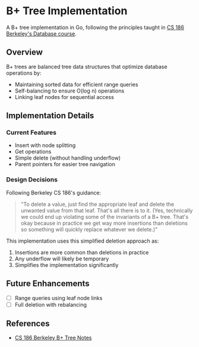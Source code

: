 # B+ Tree Implementation

A B+ tree implementation in Go, following the principles taught in [CS 186 Berkeley's Database course](https://cs186berkeley.net/resources/static/notes/n04-B+Trees.pdf).

## Overview

B+ trees are balanced tree data structures that optimize database operations by:
- Maintaining sorted data for efficient range queries
- Self-balancing to ensure O(log n) operations
- Linking leaf nodes for sequential access

## Implementation Details

### Current Features
- Insert with node splitting
- Get operations
- Simple delete (without handling underflow)
- Parent pointers for easier tree navigation

### Design Decisions

Following Berkeley CS 186's guidance:
> "To delete a value, just find the appropriate leaf and delete the unwanted value from that leaf. That's all there is to it. (Yes, technically we could end up violating some of the invariants of a B+ tree. That's okay because in practice we get way more insertions than deletions so something will quickly replace whatever we delete.)"

This implementation uses this simplified deletion approach as:
1. Insertions are more common than deletions in practice
2. Any underflow will likely be temporary
3. Simplifies the implementation significantly

## Future Enhancements
- [ ] Range queries using leaf node links
- [ ] Full deletion with rebalancing

## References
- [CS 186 Berkeley B+ Tree Notes](https://cs186berkeley.net/resources/static/notes/n04-B+Trees.pdf)
